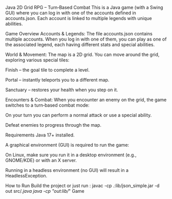 Java 2D Grid RPG – Turn‑Based Combat
This is a Java game (with a Swing GUI) where you can log in with one of the accounts defined in accounts.json.
Each account is linked to multiple legends with unique abilities.

Game Overview
Accounts & Legends:
The file accounts.json contains multiple accounts.
When you log in with one of them, you can play as one of the associated legend, each having different stats and special abilities.

World & Movement:
The map is a 2D grid.
You can move around the grid, exploring various special tiles:

Finish – the goal tile to complete a level.

Portal – instantly teleports you to a different map.

Sanctuary – restores your health when you step on it.

Encounters & Combat:
When you encounter an enemy on the grid, the game switches to a turn‑based combat mode:

On your turn you can perform a normal attack or use a special ability.

Defeat enemies to progress through the map.

Requirements
Java 17+ installed.

A graphical environment (GUI) is required to run the game:

On Linux, make sure you run it in a desktop environment (e.g., GNOME/KDE) or with an X server.

Running in a headless environment (no GUI) will result in a HeadlessException.

How to Run
Build the project or just run :
javac -cp .:lib/json_simple.jar -d out src/*.java
java -cp "out:lib/*" Game
